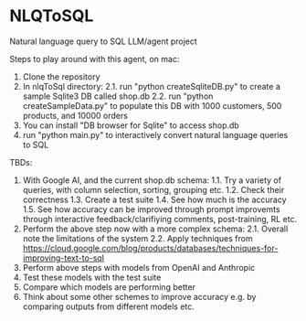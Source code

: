 # NLQToSQL
Natural language query to SQL LLM/agent project

Steps to play around with this agent, on mac:

1. Clone the repository
2. In nlqToSql directory:
	2.1. run "python createSqliteDB.py" to create a sample Sqlite3 DB called shop.db
	2.2. run "python createSampleData.py" to populate this DB with 1000 customers, 500 products, and 10000 orders
3. You can install "DB browser for Sqlite" to access shop.db
4. run "python main.py" to interactively convert natural language queries to SQL 

TBDs:

1. With Google AI, and the current shop.db schema:
	1.1. Try a variety of queries, with column selection, sorting, grouping etc.
	1.2. Check their correctness
	1.3. Create a test suite
	1.4. See how much is the accuracy
	1.5. See how accuracy can be improved through prompt improvemts through interactive feedback/clarifiying comments, post-training, RL etc.
2. Perform the above step now with a more complex schema:
	2.1. Overall note the limitations of the system
	2.2. Apply techniques from https://cloud.google.com/blog/products/databases/techniques-for-improving-text-to-sql
3. Perform above steps with models from OpenAI and Anthropic
4. Test these models with the test suite
5. Compare which models are performing better
6. Think about some other schemes to improve accuracy e.g. by comparing outputs from different models etc.
